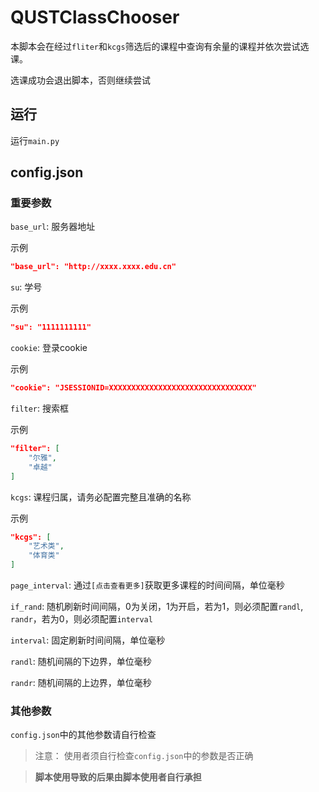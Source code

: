 # QUSTClassChooser


本脚本会在经过`fliter`和`kcgs`筛选后的课程中查询有余量的课程并依次尝试选课。

选课成功会退出脚本，否则继续尝试

## 运行

运行`main.py`

## config.json

### 重要参数

`base_url`: 服务器地址

示例

```json
"base_url": "http://xxxx.xxxx.edu.cn"
```

`su`: 学号

示例

```json
"su": "1111111111"
```

`cookie`: 登录cookie

示例

```json
"cookie": "JSESSIONID=XXXXXXXXXXXXXXXXXXXXXXXXXXXXXXXX"
```

`filter`: 搜索框

示例

```json
"filter": [
    "尔雅",
    "卓越"
]
```

`kcgs`: 课程归属，请务必配置完整且准确的名称

示例

```json
"kcgs": [
    "艺术类",
    "体育类"
]
```

`page_interval`: 通过`[点击查看更多]`获取更多课程的时间间隔，单位毫秒

`if_rand`: 随机刷新时间间隔，0为关闭，1为开启，若为1，则必须配置`randl`, `randr`，若为0，则必须配置`interval`

`interval`: 固定刷新时间间隔，单位毫秒

`randl`: 随机间隔的下边界，单位毫秒

`randr`: 随机间隔的上边界，单位毫秒

### 其他参数

`config.json`中的其他参数请自行检查

>注意：
使用者须自行检查`config.json`中的参数是否正确 

> **脚本使用导致的后果由脚本使用者自行承担** 